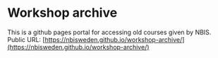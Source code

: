 # Workshop archive

This is a github pages portal for accessing old courses given by NBIS.
Public URL: [https://nbisweden.github.io/workshop-archive/](https://nbisweden.github.io/workshop-archive/)
